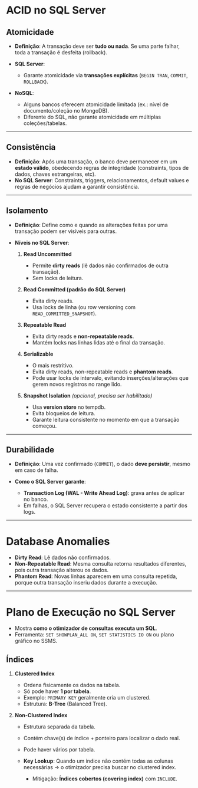 # **ACID no SQL Server**

## **Atomicidade**

* **Definição**: A transação deve ser **tudo ou nada**.
  Se uma parte falhar, toda a transação é desfeita (rollback).
* **SQL Server**:

  * Garante atomicidade via **transações explícitas** (`BEGIN TRAN`, `COMMIT`, `ROLLBACK`).
* **NoSQL**:

  * Alguns bancos oferecem atomicidade limitada (ex.: nível de documento/coleção no MongoDB).
  * Diferente do SQL, não garante atomicidade em múltiplas coleções/tabelas.

---

## **Consistência**

* **Definição**: Após uma transação, o banco deve permanecer em um **estado válido**, obedecendo regras de integridade (constraints, tipos de dados, chaves estrangeiras, etc).
* **No SQL Server**: Constraints, triggers, relacionamentos, default values e regras de negócios ajudam a garantir consistência.

---

## **Isolamento**

* **Definição**: Define como e quando as alterações feitas por uma transação podem ser visíveis para outras.
* **Níveis no SQL Server**:

  1. **Read Uncommitted**

     * Permite **dirty reads** (lê dados não confirmados de outra transação).
     * Sem locks de leitura.
  2. **Read Committed (padrão do SQL Server)**

     * Evita dirty reads.
     * Usa locks de linha (ou row versioning com `READ_COMMITTED_SNAPSHOT`).
  3. **Repeatable Read**

     * Evita dirty reads e **non-repeatable reads**.
     * Mantém locks nas linhas lidas até o final da transação.
  4. **Serializable**

     * O mais restritivo.
     * Evita dirty reads, non-repeatable reads e **phantom reads**.
     * Pode usar locks de intervalo, evitando inserções/alterações que gerem novos registros no range lido.
  5. **Snapshot Isolation** *(opcional, precisa ser habilitado)*

     * Usa **version store** no tempdb.
     * Evita bloqueios de leitura.
     * Garante leitura consistente no momento em que a transação começou.

---

## **Durabilidade**

* **Definição**: Uma vez confirmado (`COMMIT`), o dado **deve persistir**, mesmo em caso de falha.
* **Como o SQL Server garante**:

  * **Transaction Log (WAL - Write Ahead Log)**: grava antes de aplicar no banco.
  * Em falhas, o SQL Server recupera o estado consistente a partir dos logs.

---

# **Database Anomalies**

* **Dirty Read**: Lê dados não confirmados.
* **Non-Repeatable Read**: Mesma consulta retorna resultados diferentes, pois outra transação alterou os dados.
* **Phantom Read**: Novas linhas aparecem em uma consulta repetida, porque outra transação inseriu dados durante a execução.

---

# **Plano de Execução no SQL Server**

* Mostra **como o otimizador de consultas executa um SQL**.
* Ferramenta: `SET SHOWPLAN_ALL ON`, `SET STATISTICS IO ON` ou plano gráfico no SSMS.

## **Índices**

1. **Clustered Index**

   * Ordena fisicamente os dados na tabela.
   * Só pode haver **1 por tabela**.
   * Exemplo: `PRIMARY KEY` geralmente cria um clustered.
   * Estrutura: **B-Tree** (Balanced Tree).

2. **Non-Clustered Index**

   * Estrutura separada da tabela.
   * Contém chave(s) de índice + ponteiro para localizar o dado real.
   * Pode haver vários por tabela.
   * **Key Lookup**: Quando um índice não contém todas as colunas necessárias → o otimizador precisa buscar no clustered index.

     * Mitigação: **Índices cobertos (covering index)** com `INCLUDE`.
